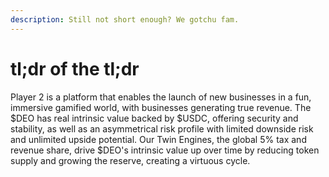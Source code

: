```yaml
---
description: Still not short enough? We gotchu fam.
---
```


# tl;dr of the tl;dr

Player 2 is a platform that enables the launch of new businesses in a fun, immersive gamified world, with businesses generating true revenue. The $DEO has real intrinsic value backed by $USDC, offering security and stability, as well as an asymmetrical risk profile with limited downside risk and unlimited upside potential. Our Twin Engines, the global 5% tax and revenue share, drive $DEO's intrinsic value up over time by reducing token supply and growing the reserve, creating a virtuous cycle.
